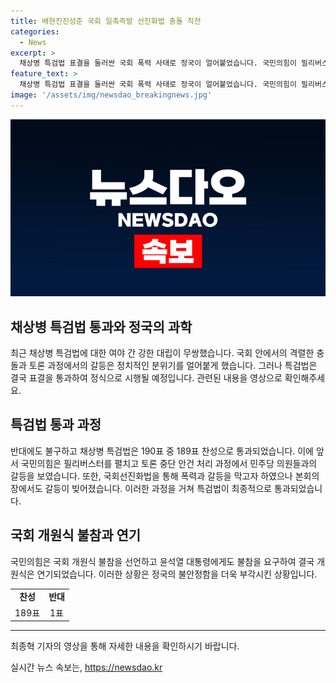 ```yaml
---
title: 배현진진성준 국회 일촉즉발 선진화법 충돌 직전
categories:
  - News
excerpt: >
  채상병 특검법 표결을 둘러싼 국회 폭력 사태로 정국이 얼어붙었습니다. 국민의힘이 필리버스터를 펼치며 민주당 의원과 충돌하고, 국회선진화법 토론 중에도 일촉즉발의 상황이 벌어졌습니다. 결국 특검법은 189표 찬성에도 불구하고 1표 반대로 통과됐고, 국힘의힘이 국회 개원식 불참을 선언하며 상황은 급변했습니다.
feature_text: >
  채상병 특검법 표결을 둘러싼 국회 폭력 사태로 정국이 얼어붙었습니다. 국민의힘이 필리버스터를 펼치며 민주당 의원과 충돌하고, 국회선진화법 토론 중에도 일촉즉발의 상황이 벌어졌습니다. 결국 특검법은 189표 찬성에도 불구하고 1표 반대로 통과됐고, 국힘의힘이 국회 개원식 불참을 선언하며 상황은 급변했습니다.
image: '/assets/img/newsdao_breakingnews.jpg'
---
```


<p><img src="/assets/img/newsdao_breakingnews.jpg" alt="cryptoinkorea 속보" /></p>

<h2 data-ke-size="size26">채상병 특검법 통과와 정국의 과학 </h2>

<p data-ke-size="size16">최근 채상병 특검법에 대한 여야 간 강한 대립이 무쌍했습니다. 국회 안에서의 격렬한 충돌과 토론 과정에서의 갈등은 정치적인 분위기를 얼어붙게 했습니다. 그러나 특검법은 결국 표결을 통과하여 정식으로 시행될 예정입니다. 관련된 내용을 영상으로 확인해주세요.</p>

<h2 data-ke-size="size26">특검법 통과 과정</h2>

<p data-ke-size="size16">반대에도 불구하고 채상병 특검법은 190표 중 189표 찬성으로 통과되었습니다. 이에 앞서 국민의힘은 필리버스터를 펼치고 토론 중단 안건 처리 과정에서 민주당 의원들과의 갈등을 보였습니다. 또한, 국회선진화법을 통해 폭력과 갈등을 막고자 하였으나 본회의장에서도 갈등이 빚어졌습니다. 이러한 과정을 거쳐 특검법이 최종적으로 통과되었습니다.</p>

<h2 data-ke-size="size26">국회 개원식 불참과 연기</h2>

<p data-ke-size="size16">국민의힘은 국회 개원식 불참을 선언하고 윤석열 대통령에게도 불참을 요구하여 결국 개원식은 연기되었습니다. 이러한 상황은 정국의 불안정함을 더욱 부각시킨 상황입니다. </p>

<table>
  <tr>
    <td style="text-align: center; height: 17px;"><b>찬성</b></td>
    <td style="text-align: center; height: 17px;"><b>반대</b></td>
  </tr>
  <tr>
    <td style="text-align: center; height: 17px;">189표</td>
    <td style="text-align: center; height: 17px;">1표</td>
  </tr>
</table>

<hr>

<p data-ke-size="size16">최종혁 기자의 영상을 통해 자세한 내용을 확인하시기 바랍니다.</p>
실시간 뉴스 속보는, <a href="https://newsdao.kr" rel="dofollow">https://newsdao.kr</a>


